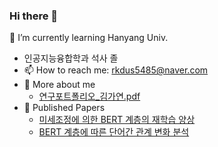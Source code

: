 ### Hi there 👋

<!--
**rkdus5485/rkdus5485** is a ✨ _special_ ✨ repository because its `README.md` (this file) appears on your GitHub profile.

Here are some ideas to get you started:

- 🔭 I’m currently working on ...
- 🌱 I’m currently learning ...
- 👯 I’m looking to collaborate on ...
- 🤔 I’m looking for help with ...
- 💬 Ask me about ...
- 📫 How to reach me: ...
- 😄 Pronouns: ...
- ⚡ Fun fact: ...
-->
🌱 I’m currently learning Hanyang Univ.
  - 인공지능융합학과 석사 졸
- 📫 How to reach me: rkdus5485@naver.com
- 🤔 More about me
  - [연구포트폴리오_김가연.pdf](https://github.com/rkdus5485/rkdus5485/files/9945383/_.pdf)
- 🔭 Published Papers
  - [미세조정에 의한 BERT 계층의 재학습 양상](https://www.dbpia.co.kr/journal/articleDetail?nodeId=NODE11035829)
  - [BERT 계층에 따른 단어간 관계 변화 분석](https://www.dbpia.co.kr/journal/articleDetail?nodeId=NODE11113474)
